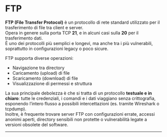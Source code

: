 # FTP
**FTP (File Transfer Protocol)** è un protocollo di rete standard utilizzato per il trasferimento di file tra client e server.  
Opera in genere sulla porta TCP **21**, e in alcuni casi sulla **20** per il trasferimento dati.  
È uno dei protocolli più semplici e longevi, ma anche tra i più vulnerabili, soprattutto in configurazioni legacy o poco sicure.

FTP supporta diverse operazioni:
- Navigazione tra directory
- Caricamento (upload) di file
- Scaricamento (download) di file
- Visualizzazione di permessi e struttura

La sua principale debolezza è che si tratta di un protocollo **testuale e in chiaro**: tutte le credenziali, i comandi e i dati viaggiano senza crittografia, esponendo l’intero flusso a possibili intercettazioni (es. tramite Wireshark o tcpdump).  
Inoltre, è frequente trovare server FTP con configurazioni errate, accessi anonimi aperti, directory sensibili non protette o vulnerabilità legate a versioni obsolete del software.

---
